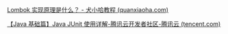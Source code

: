
[Lombok 实现原理是什么？ - 犬小哈教程 (quanxiaoha.com)](https://www.quanxiaoha.com/lombok/lombok-principle.html)

[【Java 基础篇】Java JUnit 使用详解-腾讯云开发者社区-腾讯云 (tencent.com)](https://cloud.tencent.com/developer/article/2339369)



